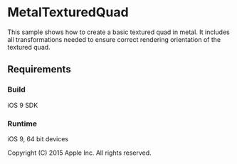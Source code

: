 # MetalTexturedQuad

This sample shows how to create a basic textured quad in metal. It includes all transformations needed to ensure correct rendering orientation of the textured quad.

## Requirements

### Build

iOS 9 SDK

### Runtime

iOS 9, 64 bit devices

Copyright (C) 2015 Apple Inc. All rights reserved.

